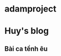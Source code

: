 # adamproject
<!DOCTYPE html>
<html>
<head>
  <meta charset="utf-8">
  <meta name="viewport" content="width=device-width">
  <title>JS Bin</title>
</head>
<body>
  <h1> Huy's blog </h1>
  <h2> Bài ca tềnh êu </h2>
  
</body>
</html>
